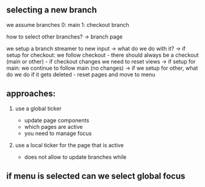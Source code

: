 



## selecting a new branch

we assume branches
0: main
1: checkout branch

how to select other branches?
-> branch page

we setup a branch streamer to new input -> what do we do with it?
-> if setup for checkout: we follow checkout
    - there should always be a checkout (main or other)
    - if checkout changes we need to reset views
-> if setup for main: we continue to follow main (no changes)
-> if we setup for other, what do we do if it gets deleted
    - reset pages and move to menu


## approaches:

1. use a global ticker
    - update page components
    - which pages are active
    - you need to manage focus

2. use a local ticker for the page that is active
    - does not allow to update branches while

## if menu is selected can we select global focus